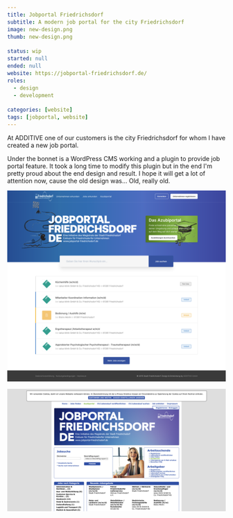 ```yaml
---
title: Jobportal Friedrichsdorf
subtitle: A modern job portal for the city Friedrichsdorf
image: new-design.png
thumb: new-design.png

status: wip
started: null
ended: null
website: https://jobportal-friedrichsdorf.de/
roles:
  - design
  - development

categories: [website]
tags: [jobportal, website]
---
```


At ADDITIVE one of our customers is the city Friedrichsdorf for whom I have created a new
job portal.

Under the bonnet is a WordPress CMS working and a plugin to provide job portal feature. It
took a long time to modify this plugin but in the end I'm pretty proud about the end
design and result. I hope it will get a lot of attention now, cause the old design was…
Old, really old.

![The new design](new-design.png)

![The old design](old-design.png)
